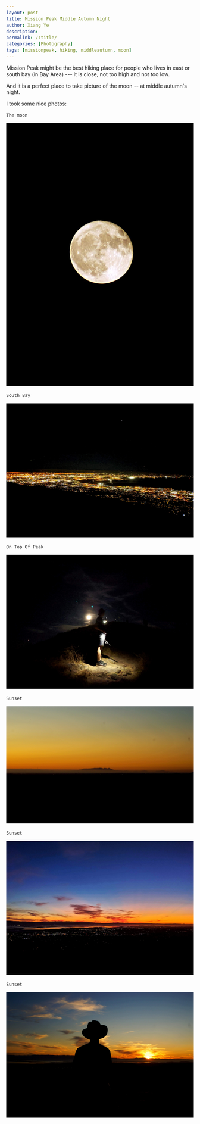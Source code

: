 ```yaml
---
layout: post
title: Mission Peak Middle Autumn Night
author: Xiang Ye
description:
permalink: /:title/
categories: [Photography]
tags: [missionpeak, hiking, middleautumn, moon]
---
```


Mission Peak might be the best hiking place for people who lives in east or south bay (in Bay Area) --- it is close, not too high and not too low.

And it is a perfect place to take picture of the moon -- at middle autumn's night.

I took some nice photos:


    The moon

![The Moon](/images/20190913-mission-peak-middle-autumn-night/moon.jpg)


    South Bay

![South Bay](/images/20190913-mission-peak-middle-autumn-night/southbay.jpg)


    On Top Of Peak

![On Top Of Peak](/images/20190913-mission-peak-middle-autumn-night/tothepeak.jpg)


    Sunset

![Sunset](/images/20190913-mission-peak-middle-autumn-night/sunset0.jpg)


    Sunset

![Sunset](/images/20190913-mission-peak-middle-autumn-night/sunset1.jpg)


    Sunset

![Sunset](/images/20190913-mission-peak-middle-autumn-night/sunset2.jpg)
